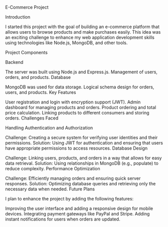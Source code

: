 E-Commerce Project

Introduction

I started this project with the goal of building an e-commerce platform that allows users to browse products and make purchases easily. This idea was an exciting challenge to enhance my web application development skills using technologies like Node.js, MongoDB, and other tools.

Project Components

Backend

The server was built using Node.js and Express.js.
Management of users, orders, and products.
Database

MongoDB was used for data storage.
Logical schema design for orders, users, and products.
Key Features

User registration and login with encryption support (JWT).
Admin dashboard for managing products and orders.
Product ordering and total price calculation.
Linking products to different consumers and storing orders.
Challenges Faced

Handling Authentication and Authorization

Challenge: Creating a secure system for verifying user identities and their permissions.
Solution: Using JWT for authentication and ensuring that users have appropriate permissions to access resources.
Database Design

Challenge: Linking users, products, and orders in a way that allows for easy data retrieval.
Solution: Using relationships in MongoDB (e.g., populate) to reduce complexity.
Performance Optimization

Challenge: Efficiently managing orders and ensuring quick server responses.
Solution: Optimizing database queries and retrieving only the necessary data when needed.
Future Plans

I plan to enhance the project by adding the following features:

Improving the user interface and adding a responsive design for mobile devices.
Integrating payment gateways like PayPal and Stripe.
Adding instant notifications for users when orders are updated.